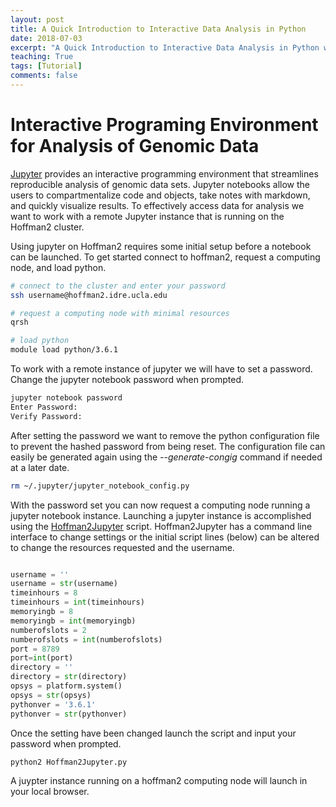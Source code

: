 ```yaml
---
layout: post
title: A Quick Introduction to Interactive Data Analysis in Python
date: 2018-07-03
excerpt: "A Quick Introduction to Interactive Data Analysis in Python with Jupyter"
teaching: True
tags: [Tutorial]
comments: false
---
```


# Interactive Programing Environment for Analysis of Genomic Data

[Jupyter](http://jupyter.org/) provides an interactive programming environment that streamlines reproducible analysis of genomic data sets.
Jupyter notebooks allow the users to compartmentalize code and objects, take notes with markdown, and quickly visualize results.
To effectively access data for analysis we want to work with a remote Jupyter instance that is running on the Hoffman2 cluster.

Using jupyter on Hoffman2 requires some initial setup before a notebook can be launched. To get started connect to hoffman2, request a computing node, and load python.  

```bash
# connect to the cluster and enter your password
ssh username@hoffman2.idre.ucla.edu

# request a computing node with minimal resources
qrsh

# load python
module load python/3.6.1
```

To work with a remote instance of jupyter we will have to set a password. Change the jupyter notebook password when prompted.

```python
jupyter notebook password
Enter Password:
Verify Password:
```

After setting the password we want to remove the python configuration file to prevent the hashed password from being reset. The configuration file can easily be generated again using the *--generate-congig* command if needed at a later date.

```bash
rm ~/.jupyter/jupyter_notebook_config.py
```

With the password set you can now request a computing node running a jupyter notebook instance. Launching a jupyter instance is accomplished using the [Hoffman2Jupyter](https://github.com/NuttyLogic/NuttyLogic.github.io/blob/master/posts/post_assets/interactive_data_analysis/Hoffman2Jupyter.py) script. Hoffman2Jupyter has a command line interface to change settings or the initial script lines (below) can be
altered to change the resources requested and the username.

```python

username = ''
username = str(username)
timeinhours = 8
timeinhours = int(timeinhours)
memoryingb = 8
memoryingb = int(memoryingb)
numberofslots = 2
numberofslots = int(numberofslots)
port = 8789
port=int(port)
directory = ''
directory = str(directory)
opsys = platform.system()
opsys = str(opsys)
pythonver = '3.6.1'
pythonver = str(pythonver)

```

Once the setting have been changed launch the script and input your password when prompted.  

```bash
python2 Hoffman2Jupyter.py
```

A juypter instance running on a hoffman2 computing node will launch in your local browser.
